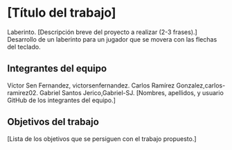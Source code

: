 # [Título del trabajo]
Laberinto.
[Descripción breve del proyecto a realizar (2-3 frases).]
Desarrollo de un laberinto para un jugador que se movera con las flechas del teclado.
## Integrantes del equipo
Víctor Sen Fernandez, victorsenfernandez.
Carlos Ramírez Gonzalez,carlos-ramirez02.
Gabriel Santos Jerico,Gabriel-SJ.
[Nombres, apellidos, y usuario GitHub de los integrantes del equipo.]

## Objetivos del trabajo

[Lista de los objetivos que se persiguen con el trabajo propuesto.]
